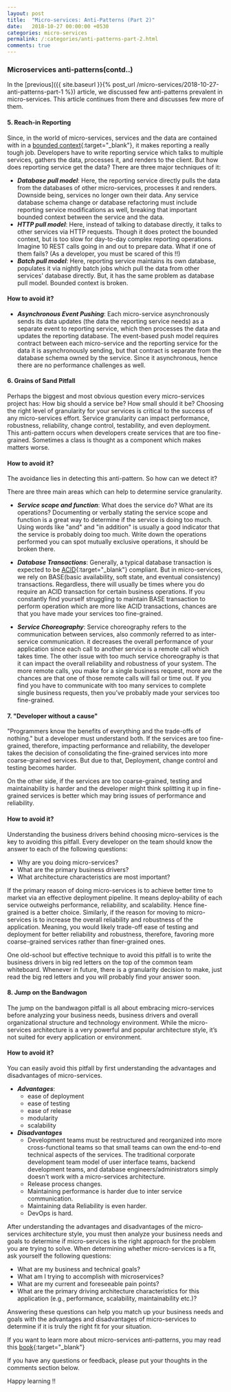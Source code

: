```yaml
---
layout: post
title:  "Micro-services: Anti-Patterns (Part 2)"
date:   2018-10-27 00:00:00 +0530
categories: micro-services
permalink: /:categories/anti-patterns-part-2.html
comments: true
---
```


### Microservices anti-patterns(contd..)

In the [previous]({{ site.baseurl }}{% post_url /micro-services/2018-10-27-anti-patterns-part-1 %}) article, we discussed
few anti-patterns prevalent in micro-services. This article continues from there and discusses few more of them.

#### **5. Reach-in Reporting**

Since, in the world of micro-services, services and the data are contained with in a 
[bounded context](https://martinfowler.com/bliki/BoundedContext.html){:target="_blank"}, it makes reporting a really 
tough job. Developers have to write reporting service which talks to multiple services, gathers the data, processes it,
and renders to the client. But how does reporting service get the data? There are three major techniques of it:
 * ***Database pull model***: Here, the reporting service directly pulls the data from the databases of other micro-services, 
    processes it and renders. Downside being, services no longer own their data. Any service database schema change or 
    database refactoring must include reporting service modifications as well, breaking that important bounded 
    context between the service and the data.
 * ***HTTP pull model***: Here, instead of talking to database directly, it talks to other services via HTTP requests. Though 
    it does protect the bounded context, but is too slow for day-to-day complex reporting operations. Imagine 10 REST 
    calls going in and out to prepare data. What if one of them fails? (As a developer, you must be scared of this !!)
 * ***Batch pull model***: Here, reporting service maintains its own database, populates it via nightly batch jobs which pull 
    the data from other services' database directly. But, it has the same problem as database pull model. Bounded context 
    is broken.

#### **How to avoid it?**        
 * ***Asynchronous Event Pushing***: Each micro-service asynchronously sends its data updates (the data the 
    reporting service needs) as a separate event to reporting service, which then processes the data and updates the 
    reporting database. The event-based push model requires contract between each micro-service and the reporting service
    for the data it is asynchronously sending, but that contract is separate from the database schema owned by the service.
    Since it asynchronous, hence there are no performance challenges as well.    

#### **6. Grains of Sand Pitfall**

Perhaps the biggest and most obvious question every micro-services project has: How big should a service be? How small 
should it be? Choosing the right level of granularity for your services is critical to the success of any micro-services
effort. Service granularity can impact performance, robustness, reliability, change control, testability, and even 
deployment. This anti-pattern occurs when developers create services that are too fine-grained. Sometimes a class is thought
as a component which makes matters worse.

#### **How to avoid it?**     

The avoidance lies in detecting this anti-pattern. So how can we detect it?

There are three main areas which can help to determine service granularity.   
 * ***Service scope and function***: What does the service do? What are its operations? Documenting or verbally stating 
 the service scope and function is a great way to determine if the service is doing too much. Using words like "and" 
 and "in addition" is usually a good indicator that the service is probably doing too much. Write down the operations 
 performed you can spot mutually exclusive operations, it should be broken there.
 
 * ***Database Transactions***: Generally, a typical database transaction is expected to be 
 [ACID](https://en.wikipedia.org/wiki/ACID_(computer_science)){:target="_blank"} compliant. But in micro-services, we rely on BASE(basic 
 availability, soft state, and eventual consistency) transactions. Regardless, there will usually be times where you do 
 require an ACID transaction for certain business operations. If you constantly find yourself struggling to maintain BASE
 transaction to perform operation which are more like ACID transactions, chances are that you have made your services 
 too fine-grained.
 
 * ***Service Choreography***: Service choreography refers to the communication between services, also commonly referred
  to as inter-service communication. it decreases the overall performance of your application since each call to another
   service is a remote call which takes time. The other issue with too much service choreography is that it can impact 
   the overall reliability and robustness of your system. The more remote calls, you make for a single business request, 
   more are the chances are that one of those remote calls will fail or time out. If you find you have to communicate 
   with too many services to complete single business requests, then you’ve probably made your services too fine-grained.

#### **7. "Developer without a cause"**
"Programmers know the benefits of everything and the trade-offs of nothing." but a developer must understand both. If the
 services are too fine-grained, therefore, impacting performance and reliability, the developer takes the decision of 
 consolidating the fine-grained services into more coarse-grained services. But due to that, Deployment, change control 
 and testing becomes harder. 
 
 On the other side, if the services are too coarse-grained, testing and maintainability is harder and the developer 
 might think splitting it up in fine-grained services is better which may bring issues of performance and reliability.
 
#### **How to avoid it?** 
 
 Understanding the business drivers behind choosing micro-services is the key to avoiding this pitfall. Every developer 
 on the team should know the answer to each of the following questions:
 * Why are you doing micro-services?
 * What are the primary business drivers?
 * What architecture characteristics are most important?

If the primary reason of doing micro-services is to achieve better time to market via an effective deployment pipeline. 
It means deploy-ability of each service outweighs performance, reliability, and scalability. Hence fine-grained is a 
better choice. Similarly, if the reason for moving to micro-services is to increase the overall reliability and robustness of the 
application. Meaning, you would likely trade-off ease of testing and deployment for better reliability and robustness, 
therefore, favoring more coarse-grained services rather than finer-grained ones.

One old-school but effective technique to avoid this pitfall is to write the business drivers in big red letters on the 
top of the common team whiteboard. Whenever in future, there is a granularity decision to make, just read the big red 
letters and you will probably find your answer soon.

#### **8. Jump on the Bandwagon**
The jump on the bandwagon pitfall is all about embracing micro-services before analyzing your business needs, business 
drivers and overall organizational structure and technology environment. While the micro-services architecture is a very
 powerful and popular architecture style, it’s not suited for every application or environment.
 
#### **How to avoid it?** 

You can easily avoid this pitfall by first understanding the advantages and disadvantages of micro-services. 

* ***Advantages***:
    - ease of deployment
    - ease of testing
    - ease of release
    - modularity
    - scalability
* ***Disadvantages***
    - Development teams must be restructured and reorganized into more cross-functional teams so that small teams can 
    own the end-to-end technical aspects of the services. The traditional corporate development team model of user 
    interface teams, backend development teams, and database engineers/administrators simply doesn't work with a 
    micro-services architecture. 
    - Release process changes.
    - Maintaining performance is harder due to inter service communication.
    - Maintaining data Reliability is even harder.
    - DevOps is hard.

 After understanding the advantages and disadvantages of the micro‐services architecture style, you must then analyze 
 your business needs and goals to determine if micro-services is the right approach  for the problem you are trying to 
 solve. When determining whether micro-services is a fit, ask yourself the following questions:
 * What are my business and technical goals?
 * What am I trying to accomplish with microservices?
 * What are my current and foreseeable pain points?
 * What are the primary driving architecture characteristics for this application (e.g., performance, scalability, maintainability etc.)?
 
 Answering these questions can help you match up your business needs and goals with the advantages and disadvantages of 
 micro-services to determine if it is truly the right fit for your situation.
 
 If you want to learn more about micro-services anti-patterns, you may read this [book](https://www.oreilly.com/library/view/microservices-antipatterns-and/9781492042716/){:target="_blank"}
 
 If you have any questions or feedback, please put your thoughts in the comments section below.
 
  Happy learning !!